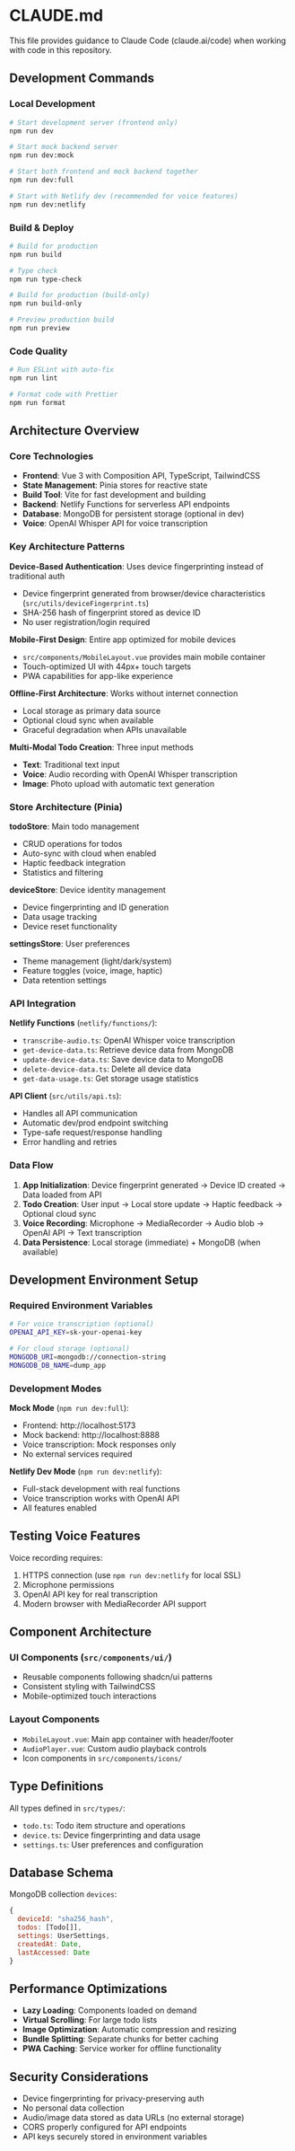 # CLAUDE.md

This file provides guidance to Claude Code (claude.ai/code) when working with code in this repository.

## Development Commands

### Local Development
```bash
# Start development server (frontend only)
npm run dev

# Start mock backend server
npm run dev:mock

# Start both frontend and mock backend together
npm run dev:full

# Start with Netlify dev (recommended for voice features)
npm run dev:netlify
```

### Build & Deploy
```bash
# Build for production
npm run build

# Type check
npm run type-check

# Build for production (build-only)
npm run build-only

# Preview production build
npm run preview
```

### Code Quality
```bash
# Run ESLint with auto-fix
npm run lint

# Format code with Prettier
npm run format
```

## Architecture Overview

### Core Technologies
- **Frontend**: Vue 3 with Composition API, TypeScript, TailwindCSS
- **State Management**: Pinia stores for reactive state
- **Build Tool**: Vite for fast development and building
- **Backend**: Netlify Functions for serverless API endpoints
- **Database**: MongoDB for persistent storage (optional in dev)
- **Voice**: OpenAI Whisper API for voice transcription

### Key Architecture Patterns

**Device-Based Authentication**: Uses device fingerprinting instead of traditional auth
- Device fingerprint generated from browser/device characteristics (`src/utils/deviceFingerprint.ts`)
- SHA-256 hash of fingerprint stored as device ID
- No user registration/login required

**Mobile-First Design**: Entire app optimized for mobile devices
- `src/components/MobileLayout.vue` provides main mobile container
- Touch-optimized UI with 44px+ touch targets
- PWA capabilities for app-like experience

**Offline-First Architecture**: Works without internet connection
- Local storage as primary data source
- Optional cloud sync when available
- Graceful degradation when APIs unavailable

**Multi-Modal Todo Creation**: Three input methods
- **Text**: Traditional text input
- **Voice**: Audio recording with OpenAI Whisper transcription
- **Image**: Photo upload with automatic text generation

### Store Architecture (Pinia)

**todoStore**: Main todo management
- CRUD operations for todos
- Auto-sync with cloud when enabled
- Haptic feedback integration
- Statistics and filtering

**deviceStore**: Device identity management
- Device fingerprinting and ID generation
- Data usage tracking
- Device reset functionality

**settingsStore**: User preferences
- Theme management (light/dark/system)
- Feature toggles (voice, image, haptic)
- Data retention settings

### API Integration

**Netlify Functions** (`netlify/functions/`):
- `transcribe-audio.ts`: OpenAI Whisper voice transcription
- `get-device-data.ts`: Retrieve device data from MongoDB
- `update-device-data.ts`: Save device data to MongoDB
- `delete-device-data.ts`: Delete all device data
- `get-data-usage.ts`: Get storage usage statistics

**API Client** (`src/utils/api.ts`):
- Handles all API communication
- Automatic dev/prod endpoint switching
- Type-safe request/response handling
- Error handling and retries

### Data Flow

1. **App Initialization**: Device fingerprint generated → Device ID created → Data loaded from API
2. **Todo Creation**: User input → Local store update → Haptic feedback → Optional cloud sync
3. **Voice Recording**: Microphone → MediaRecorder → Audio blob → OpenAI API → Text transcription
4. **Data Persistence**: Local storage (immediate) + MongoDB (when available)

## Development Environment Setup

### Required Environment Variables
```bash
# For voice transcription (optional)
OPENAI_API_KEY=sk-your-openai-key

# For cloud storage (optional)
MONGODB_URI=mongodb://connection-string
MONGODB_DB_NAME=dump_app
```

### Development Modes

**Mock Mode** (`npm run dev:full`):
- Frontend: http://localhost:5173
- Mock backend: http://localhost:8888
- Voice transcription: Mock responses only
- No external services required

**Netlify Dev Mode** (`npm run dev:netlify`):
- Full-stack development with real functions
- Voice transcription works with OpenAI API
- All features enabled

## Testing Voice Features

Voice recording requires:
1. HTTPS connection (use `npm run dev:netlify` for local SSL)
2. Microphone permissions
3. OpenAI API key for real transcription
4. Modern browser with MediaRecorder API support

## Component Architecture

### UI Components (`src/components/ui/`)
- Reusable components following shadcn/ui patterns
- Consistent styling with TailwindCSS
- Mobile-optimized touch interactions

### Layout Components
- `MobileLayout.vue`: Main app container with header/footer
- `AudioPlayer.vue`: Custom audio playback controls
- Icon components in `src/components/icons/`

## Type Definitions

All types defined in `src/types/`:
- `todo.ts`: Todo item structure and operations
- `device.ts`: Device fingerprinting and data usage
- `settings.ts`: User preferences and configuration

## Database Schema

MongoDB collection `devices`:
```javascript
{
  deviceId: "sha256_hash",
  todos: [Todo[]],
  settings: UserSettings,
  createdAt: Date,
  lastAccessed: Date
}
```

## Performance Optimizations

- **Lazy Loading**: Components loaded on demand
- **Virtual Scrolling**: For large todo lists
- **Image Optimization**: Automatic compression and resizing
- **Bundle Splitting**: Separate chunks for better caching
- **PWA Caching**: Service worker for offline functionality

## Security Considerations

- Device fingerprinting for privacy-preserving auth
- No personal data collection
- Audio/image data stored as data URLs (no external storage)
- CORS properly configured for API endpoints
- API keys securely stored in environment variables